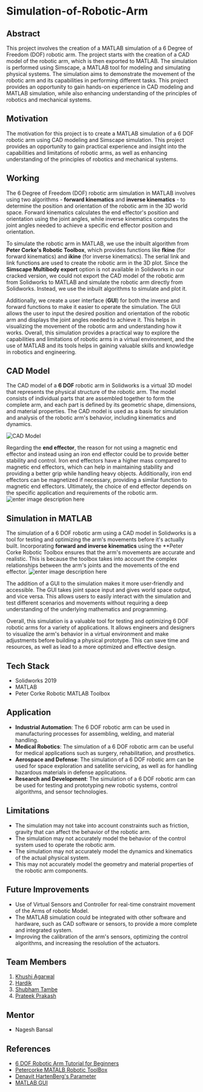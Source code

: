# Simulation-of-Robotic-Arm

## Abstract
This project involves the creation of a MATLAB simulation of a 6 Degree of Freedom (DOF) robotic arm. The project starts with the creation of a CAD model of the robotic arm, which is then exported to MATLAB. The simulation is performed using Simscape, a MATLAB tool for modeling and simulating physical systems. The simulation aims to demonstrate the movement of the robotic arm and its capabilities in performing different tasks. This project provides an opportunity to gain hands-on experience in CAD modeling and MATLAB simulation, while also enhancing understanding of the principles of robotics and mechanical systems.

## Motivation
The motivation for this project is to create a MATLAB simulation of a 6 DOF robotic arm using CAD modeling and Simscape simulation. This project provides an opportunity to gain practical experience and insight into the capabilities and limitations of robotic arms, as well as enhancing understanding of the principles of robotics and mechanical systems.

## Working

The 6 Degree of Freedom (DOF) robotic arm simulation in MATLAB involves using two algorithms - **forward kinematics** and **inverse kinematics** - to determine the position and orientation of the robotic arm in the 3D world space. Forward kinematics calculates the end effector's position and orientation using the joint angles, while inverse kinematics computes the joint angles needed to achieve a specific end effector position and orientation.

To simulate the robotic arm in MATLAB, we use the inbuilt algorithm from **Peter Corke's Robotic Toolbox**, which provides functions like **fkine** (for forward kinematics) and **ikine** (for inverse kinematics). The serial link and link functions are used to create the robotic arm in the 3D plot. Since the **Simscape Multibody export** option is not available in Solidworks in our cracked version, we could not export the CAD model of the robotic arm from Solidworks to MATLAB and simulate the robotic arm directly from Solidworks. Instead, we use the inbuilt algorithms to simulate and plot it.

Additionally, we create a user interface (**GUI**) for both the inverse and forward functions to make it easier to operate the simulation. The GUI allows the user to input the desired position and orientation of the robotic arm and displays the joint angles needed to achieve it. This helps in visualizing the movement of the robotic arm and understanding how it works. Overall, this simulation provides a practical way to explore the capabilities and limitations of robotic arms in a virtual environment, and the use of MATLAB and its tools helps in gaining valuable skills and knowledge in robotics and engineering.

## CAD Model

The CAD model of a **6 DOF** robotic arm in Solidworks is a virtual 3D model that represents the physical structure of the robotic arm. The model consists of individual parts that are assembled together to form the complete arm, and each part is defined by its geometric shape, dimensions, and material properties. The CAD model is used as a basis for simulation and analysis of the robotic arm's behavior, including kinematics and dynamics.

![**CAD Model**](https://i.imgur.com/4zyuMiQ.png)

Regarding the **end effector**, the reason for not using a magnetic end effector and instead using an iron end effector could be to provide better stability and control. Iron end effectors have a higher mass compared to magnetic end effectors, which can help in maintaining stability and providing a better grip while handling heavy objects. Additionally, iron end effectors can be magnetized if necessary, providing a similar function to magnetic end effectors. Ultimately, the choice of end effector depends on the specific application and requirements of the robotic arm.
![enter image description here](https://i.imgur.com/UdlgF3n.jpg)

## Simulation in MATLAB

The simulation of a 6 DOF robotic arm using a CAD model in Solidworks is a tool for testing and optimizing the arm's movements before it's actually built. Incorporating **forward and inverse kinematics** using the **Peter Corke Robotic Toolbox ensures that the arm's movements are accurate and realistic. This is because the toolbox takes into account the complex relationships between the arm's joints and the movements of the end effector.
![enter image description here](https://i.imgur.com/cHS31ZF.png)

The addition of a GUI to the simulation makes it more user-friendly and accessible. The GUI takes joint space input and gives world space output, and vice versa. This allows users to easily interact with the simulation and test different scenarios and movements without requiring a deep understanding of the underlying mathematics and programming.

Overall, this simulation is a valuable tool for testing and optimizing 6 DOF robotic arms for a variety of applications. It allows engineers and designers to visualize the arm's behavior in a virtual environment and make adjustments before building a physical prototype. This can save time and resources, as well as lead to a more optimized and effective design.

## Tech Stack

- Solidworks 2019
- MATLAB
- Peter Corke Robotic MATLAB Toolbox

## Application
- **Industrial Automation**: The 6 DOF robotic arm can be used in manufacturing processes for assembling, welding, and material handling.
- **Medical Robotics**: The simulation of a 6 DOF robotic arm can be useful for medical applications such as surgery, rehabilitation, and prosthetics.
- **Aerospace and Defense**: The simulation of a 6 DOF robotic arm can be used for space exploration and satellite servicing, as well as for handling hazardous materials in defense applications.
- **Research and Development**: The simulation of a 6 DOF robotic arm can be used for testing and prototyping new robotic systems, control algorithms, and sensor technologies.
## Limitations

- The simulation may not take into account constraints such as friction, gravity that can affect the behavior of the robotic arm.
-  The simulation may not accurately model the behavior of the control system used to operate the robotic arm.
- The simulation may not accurately model the dynamics and kinematics of the actual physical system.
- This may not accurately model the geometry and material properties of the robotic arm components.

## Future Improvements
- Use of Virtual Sensors and Controller for real-time constraint movement of the Arms of robotic Model.
- The MATLAB simulation could be integrated with other software and hardware, such as CAD software or sensors, to provide a more complete and integrated system.
- Improving the calibration of the arm's sensors, optimizing the control algorithms, and increasing the resolution of the actuators.

## Team Members
1. [Khushi Agarwal](https://github.com/epiceexii-0621)
2. [Hardik](https://github.com/Apocalypse-0729)
3. [Shubham Tambe](https://github.com/shubhz9922)
4. [Prateek Prakash](https://github.com/PratikSanap)
## Mentor
- Nagesh Bansal

## References
- [6 DOF  Robotic Arm Tutorial for Beginners](https://www.youtube.com/watch?v=hV3Ha0bWDgI)
- [Petercorke MATALB Robotic ToolBox](https://petercorke.com/toolboxes/robotics-toolbox/)
- [Denavit HartenBerg's Parameter](http://www-scf.usc.edu/~csci545/slides/Lect5_Forward-InverseKinematicsII_Short.pdf)
- [MATLAB GUI](https://www.mathworks.com/discovery/matlab-gui.html)

